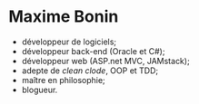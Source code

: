 # Maxime Bonin

- développeur de logiciels;
- développeur back-end (Oracle et C#);
- développeur web (ASP.net MVC, JAMstack);
- adepte de _clean clode_, OOP et TDD;
- maître en philosophie;
- blogueur.